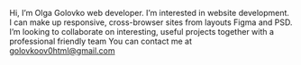 Hi, I’m Olga Golovko web developer.
I’m interested in website development. I can make up responsive, cross-browser sites from layouts Figma and PSD.
I’m looking to collaborate on interesting, useful projects together with a professional friendly team
You can contact me at golovkoov0html@gmail.com

<!---
OlgaGolovko/OlgaGolovko is a ✨ special ✨ repository because its `README.md` (this file) appears on your GitHub profile.
You can click the Preview link to take a look at your changes.
--->
